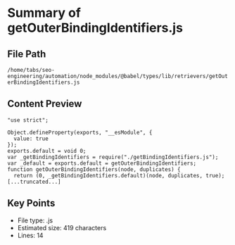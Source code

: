 # Summary of getOuterBindingIdentifiers.js
  
## File Path
`/home/tabs/seo-engineering/automation/node_modules/@babel/types/lib/retrievers/getOuterBindingIdentifiers.js`

## Content Preview
```
"use strict";

Object.defineProperty(exports, "__esModule", {
  value: true
});
exports.default = void 0;
var _getBindingIdentifiers = require("./getBindingIdentifiers.js");
var _default = exports.default = getOuterBindingIdentifiers;
function getOuterBindingIdentifiers(node, duplicates) {
  return (0, _getBindingIdentifiers.default)(node, duplicates, true);
[...truncated...]
```

## Key Points
- File type: .js
- Estimated size: 419 characters
- Lines: 14
